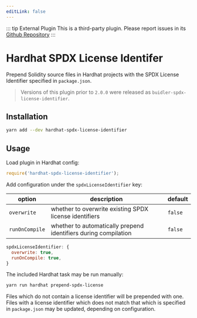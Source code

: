 ```yaml
---
editLink: false
---
```



::: tip External Plugin
This is a third-party plugin. Please report issues in its [Github Repository](https://github.com/ItsNickBarry/hardhat-spdx-license-identifier/tree/master)
:::

# Hardhat SPDX License Identifer

Prepend Solidity source files in Hardhat projects with the SPDX License Identifier specified in `package.json`.

> Versions of this plugin prior to `2.0.0` were released as `buidler-spdx-license-identifier`.

## Installation

```bash
yarn add --dev hardhat-spdx-license-identifier
```

## Usage

Load plugin in Hardhat config:

```javascript
require('hardhat-spdx-license-identifier');
```

Add configuration under the `spdxLicenseIdentifier` key:

| option | description | default |
|-|-|-|
| `overwrite` | whether to overwrite existing SPDX license identifiers | `false` |
| `runOnCompile` | whether to automatically prepend identifiers during compilation | `false` |

```javascript
spdxLicenseIdentifier: {
  overwrite: true,
  runOnCompile: true,
}
```

The included Hardhat task may be run manually:

```bash
yarn run hardhat prepend-spdx-license
```

Files which do not contain a license identifier will be prepended with one.  Files with a license identifier which does not match that which is specified in `package.json` may be updated, depending on configuration.
